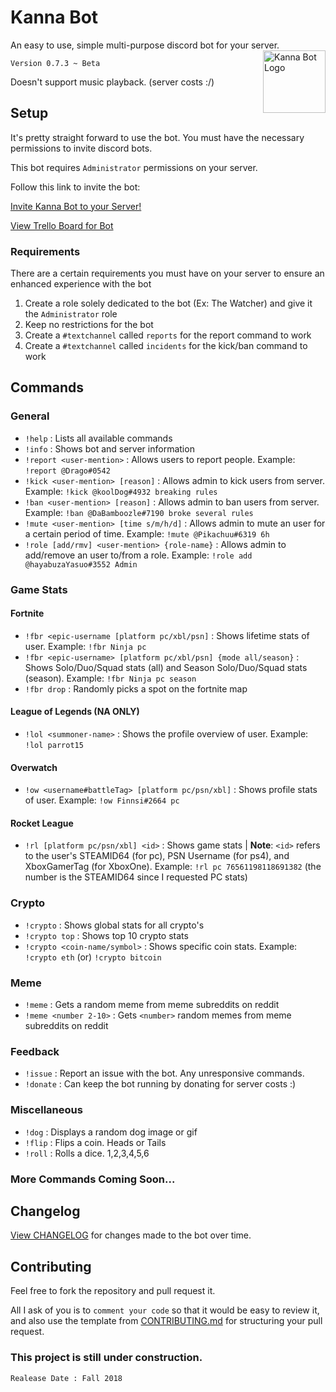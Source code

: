 # Kanna Bot

An easy to use, simple multi-purpose discord bot for your server.
<img src="https://i.imgur.com/ZOAzsBK.png" alt="Kanna Bot Logo" height = "100px" width = "100px" align="right">

`Version 0.7.3 ~ Beta`

Doesn't support music playback. (server costs :/)

## Setup

It's pretty straight forward to use the bot.
You must have the necessary permissions to invite discord bots.

This bot requires `Administrator` permissions on your server.

Follow this link to invite the bot:

[Invite Kanna Bot to your Server!](https://discordapp.com/api/oauth2/authorize?client_id=450118801816551424&permissions=8&scope=bot)

[View Trello Board for Bot](https://trello.com/b/m81jUf4o/kanna-bot)

### Requirements

There are a certain requirements you must have on your server to ensure an enhanced experience with the bot

1.  Create a role solely dedicated to the bot (Ex: The Watcher) and give it the `Administrator` role
2.  Keep no restrictions for the bot
3.  Create a `#textchannel` called `reports` for the report command to work
4.  Create a `#textchannel` called `incidents` for the kick/ban command to work

## Commands

### General

- `!help` : Lists all available commands
- `!info` : Shows bot and server information
- `!report <user-mention>` : Allows users to report people. Example: `!report @Drago#0542`
- `!kick <user-mention> [reason]` : Allows admin to kick users from server. Example: `!kick @koolDog#4932 breaking rules`
- `!ban <user-mention> [reason]` : Allows admin to ban users from server. Example: `!ban @DaBamboozle#7190 broke several rules`
- `!mute <user-mention> [time s/m/h/d]` : Allows admin to mute an user for a certain period of time. Example: `!mute @Pikachuu#6319 6h`
- `!role [add/rmv] <user-mention> {role-name}` : Allows admin to add/remove an user to/from a role. Example: `!role add @hayabuzaYasuo#3552 Admin`

### Game Stats

#### Fortnite

- `!fbr <epic-username [platform pc/xbl/psn]` : Shows lifetime stats of user. Example: `!fbr Ninja pc`
- `!fbr <epic-username> [platform pc/xbl/psn] {mode all/season}` : Shows Solo/Duo/Squad stats (all) and Season Solo/Duo/Squad stats (season). Example: `!fbr Ninja pc season`
- `!fbr drop` : Randomly picks a spot on the fortnite map

#### League of Legends (NA ONLY)

- `!lol <summoner-name>` : Shows the profile overview of user. Example: `!lol parrot15`

#### Overwatch

- `!ow <username#battleTag> [platform pc/psn/xbl]` : Shows profile stats of user. Example: `!ow Finnsi#2664 pc`

#### Rocket League

- `!rl [platform pc/psn/xbl] <id>` : Shows game stats | **Note**: `<id>` refers to the user's STEAMID64 (for pc), PSN Username (for ps4), and XboxGamerTag (for XboxOne). Example: `!rl pc 76561198118691382` (the number is the STEAMID64 since I requested PC stats)

### Crypto

- `!crypto` : Shows global stats for all crypto's
- `!crypto top` : Shows top 10 crypto stats
- `!crypto <coin-name/symbol>` : Shows specific coin stats. Example: `!crypto eth` (or) `!crypto bitcoin`

### Meme

- `!meme` : Gets a random meme from meme subreddits on reddit
- `!meme <number 2-10>` : Gets `<number>` random memes from meme subreddits on reddit

### Feedback

- `!issue` : Report an issue with the bot. Any unresponsive commands.
- `!donate` : Can keep the bot running by donating for server costs :)

### Miscellaneous

- `!dog` : Displays a random dog image or gif
- `!flip` : Flips a coin. Heads or Tails
- `!roll` : Rolls a dice. 1,2,3,4,5,6

### More Commands Coming Soon...

## Changelog

[View CHANGELOG](CHANGELOG.md) for changes made to the bot over time.

## Contributing

Feel free to fork the repository and pull request it.

All I ask of you is to `comment your code` so that it would be easy to review it, and also use the template from [CONTRIBUTING.md](CONTRIBUTING.md) for structuring your pull request.

### This project is still under construction.

`Realease Date : Fall 2018`
